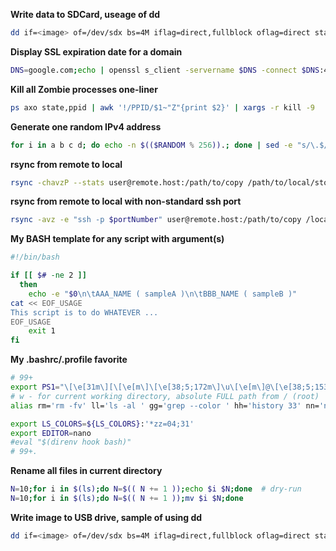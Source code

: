 **Write data to SDCard, useage of dd**
```bash
dd if=<image> of=/dev/sdx bs=4M iflag=direct,fullblock oflag=direct status=progress
```

**Display SSL expiration date for a domain**
```bash
DNS=google.com;echo | openssl s_client -servername $DNS -connect $DNS:443 2>/dev/null | openssl x509 -noout -enddate
```

**Kill all Zombie processes one-liner**
```bash
ps axo state,ppid | awk '!/PPID/$1~"Z"{print $2}' | xargs -r kill -9
```

**Generate one random IPv4 address**
```bash
for i in a b c d; do echo -n $(($RANDOM % 256)).; done | sed -e "s/\.$//g"; echo
```

**rsync from remote to local**
```bash
rsync -chavzP --stats user@remote.host:/path/to/copy /path/to/local/storage
```

**rsync from remote to local with non-standard ssh port**
```bash
rsync -avz -e "ssh -p $portNumber" user@remote.host:/path/to/copy /local/path
```

**My BASH template for any script with argument(s)**
```bash
#!/bin/bash

if [[ $# -ne 2 ]]
  then
    echo -e "$0\n\tAAA_NAME ( sampleA )\n\tBBB_NAME ( sampleB )"
cat << EOF_USAGE
This script is to do WHATEVER ...
EOF_USAGE
    exit 1
fi
```

**My .bashrc/.profile favorite**
```bash
# 99+
export PS1="\[\e[31m\][\[\e[m\]\[\e[38;5;172m\]\u\[\e[m\]@\[\e[38;5;153m\]\h\[\e[m\] \[\e[38;5;214m\]\w\[\e[m\]\[\e[31m\]]\[\e[m\]\\$ "
# w - for current working directory, absolute FULL path from / (root)
alias rm='rm -fv' ll='ls -al ' gg='grep --color ' hh='history 33' nn='nano -w '

export LS_COLORS=${LS_COLORS}:'*zz=04;31'
export EDITOR=nano
#eval "$(direnv hook bash)"
# 99+.
```

**Rename all files in current directory**
```bash
N=10;for i in $(ls);do N=$(( N += 1 ));echo $i $N;done	# dry-run
N=10;for i in $(ls);do N=$(( N += 1 ));mv $i $N;done
```

**Write image to USB drive, sample of using dd**
```bash
dd if=<image> of=/dev/sdx bs=4M iflag=direct,fullblock oflag=direct status=progress
```
